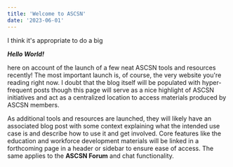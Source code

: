 ```yaml
---
title: 'Welcome to ASCSN'
date: '2023-06-01'
---
```


I think it's appropriate to do a big

*__Hello World!__*

here on account of the launch of a few neat ASCSN tools and resources recently! The most important launch is, of course, the very website you're reading right now. I doubt that the blog itself will be populated with hyper-frequent posts though this page will serve as a nice highlight of ASCSN initiatives and act as a centralized location to access materials produced by ASCSN members.

As additional tools and resources are launched, they will likely have an associated blog post with some context explaining what the intended use case is and describe how to use it and get involved. Core features like the education and workforce development materials will be linked in a forthcoming page in a header or sidebar to ensure ease of access. The same applies to the __ASCSN Forum__ and chat functionality.
